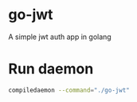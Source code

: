 # go-jwt
A simple jwt auth app in golang

# Run daemon

```bash
compiledaemon --command="./go-jwt"
```